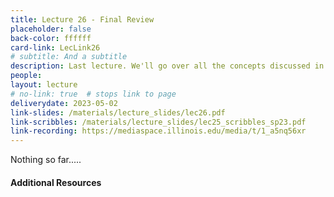 ```yaml
---
title: Lecture 26 - Final Review
placeholder: false
back-color: ffffff
card-link: LecLink26
# subtitle: And a subtitle
description: Last lecture. We'll go over all the concepts discussed in the course using some simple practice problems. Special emphasis on topics not covered the the other exams (MSTs and TMs).
people:
layout: lecture
# no-link: true  # stops link to page 
deliverydate: 2023-05-02
link-slides: /materials/lecture_slides/lec26.pdf
link-scribbles: /materials/lecture_slides/lec25_scribbles_sp23.pdf
link-recording: https://mediaspace.illinois.edu/media/t/1_a5nq56xr
---
```


Nothing so far.....

<h4>Additional Resources</h4>








